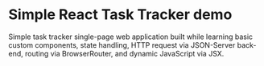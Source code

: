# Simple React Task Tracker demo

Simple task tracker single-page web application built while learning basic custom components, state handling, HTTP request via JSON-Server back-end, routing via BrowserRouter, and dynamic JavaScript via JSX.